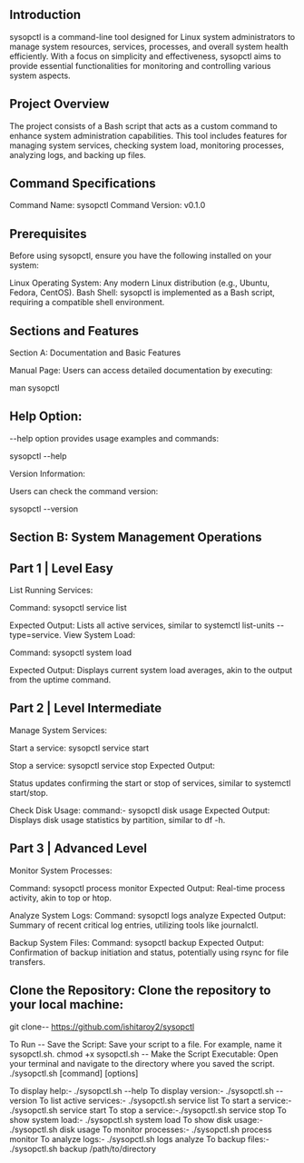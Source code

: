 ## Introduction
sysopctl is a command-line tool designed for Linux system administrators to manage system resources, services, processes, and overall system health efficiently. With a focus on simplicity and effectiveness, sysopctl aims to provide essential functionalities for monitoring and controlling various system aspects.

## Project Overview
The project consists of a Bash script that acts as a custom command to enhance system administration capabilities. This tool includes features for managing system services, checking system load, monitoring processes, analyzing logs, and backing up files.

## Command Specifications
Command Name: sysopctl
Command Version: v0.1.0

## Prerequisites
Before using sysopctl, ensure you have the following installed on your system:

Linux Operating System: Any modern Linux distribution (e.g., Ubuntu, Fedora, CentOS).
Bash Shell: sysopctl is implemented as a Bash script, requiring a compatible shell environment.

## Sections and Features
Section A: Documentation and Basic Features

Manual Page:
Users can access detailed documentation by executing:

man sysopctl

## Help Option:
 --help option provides usage examples and commands:

sysopctl --help

Version Information:

Users can check the command version:

sysopctl --version


## Section B: System Management Operations

## Part 1 | Level Easy
List Running Services:

Command:
sysopctl service list

Expected Output:
Lists all active services, similar to systemctl list-units --type=service.
View System Load:

Command:
sysopctl system load

Expected Output:
Displays current system load averages, akin to the output from the uptime command.

## Part 2 | Level Intermediate
Manage System Services:

Start a service:
sysopctl service start <service-name>

Stop a service:
sysopctl service stop <service-name>
Expected Output:

Status updates confirming the start or stop of services, similar to systemctl start/stop.

Check Disk Usage:
command:-
sysopctl disk usage
Expected Output:
Displays disk usage statistics by partition, similar to df -h.

## Part 3 | Advanced Level

Monitor System Processes:

Command:
sysopctl process monitor
Expected Output:
Real-time process activity, akin to top or htop.

Analyze System Logs:
Command:
sysopctl logs analyze
Expected Output:
Summary of recent critical log entries, utilizing tools like journalctl.

Backup System Files:
Command:
sysopctl backup <path>
Expected Output:
Confirmation of backup initiation and status, potentially using rsync for file transfers.


## Clone the Repository: Clone the repository to your local machine:
git clone--  https://github.com/ishitaroy2/sysopctl

To Run -- Save the Script: Save your script to a file. For example, name it sysopctl.sh. chmod +x sysopctl.sh -- Make the Script Executable: Open your terminal and navigate to the directory where you saved the script. ./sysopctl.sh [command] [options]

To display help:- ./sysopctl.sh --help
To display version:- ./sysopctl.sh --version
To list active services:- ./sysopctl.sh service list
To start a service:- ./sysopctl.sh service start
To stop a service:-./sysopctl.sh service stop
To show system load:- ./sysopctl.sh system load
To show disk usage:- ./sysopctl.sh disk usage
To monitor processes:- ./sysopctl.sh process monitor
To analyze logs:- ./sysopctl.sh logs analyze
To backup files:- ./sysopctl.sh backup /path/to/directory
